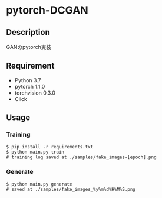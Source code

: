 # pytorch-DCGAN
## Description
GANのpytorch実装

## Requirement
- Python 3.7
- pytorch 1.1.0
- torchvision 0.3.0
- Click

## Usage
### Training
```
$ pip install -r requirements.txt
$ python main.py train
# training log saved at ./samples/fake_images-[epoch].png
```

### Generate
```
$ python main.py generate
# saved at ./samples/fake_images_%y%m%d%H%M%S.png
```